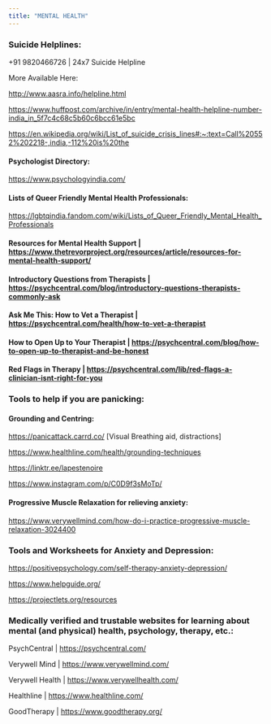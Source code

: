 ```yaml
---
title: "MENTAL HEALTH"
---
```


### Suicide Helplines:

+91 9820466726 | 24x7 Suicide Helpline

More Available Here:

http://www.aasra.info/helpline.html

https://www.huffpost.com/archive/in/entry/mental-health-helpline-number-india_in_5f7c4c68c5b60c6bcc61e5bc

https://en.wikipedia.org/wiki/List_of_suicide_crisis_lines#:~:text=Call%20552%202218-,india,-112%20is%20the

#### Psychologist Directory: 

https://www.psychologyindia.com/

#### Lists of Queer Friendly Mental Health Professionals: 

https://lgbtqindia.fandom.com/wiki/Lists_of_Queer_Friendly_Mental_Health_Professionals

#### Resources for Mental Health Support | https://www.thetrevorproject.org/resources/article/resources-for-mental-health-support/

#### Introductory Questions from Therapists | https://psychcentral.com/blog/introductory-questions-therapists-commonly-ask

#### Ask Me This: How to Vet a Therapist | https://psychcentral.com/health/how-to-vet-a-therapist

#### How to Open Up to Your Therapist | https://psychcentral.com/blog/how-to-open-up-to-therapist-and-be-honest

#### Red Flags in Therapy | https://psychcentral.com/lib/red-flags-a-clinician-isnt-right-for-you

### Tools to help if you are panicking: 

#### Grounding and Centring:

https://panicattack.carrd.co/ [Visual Breathing aid, distractions]

https://www.healthline.com/health/grounding-techniques

https://linktr.ee/lapestenoire

https://www.instagram.com/p/C0D9f3sMoTp/

#### Progressive Muscle Relaxation for relieving anxiety:

https://www.verywellmind.com/how-do-i-practice-progressive-muscle-relaxation-3024400

### Tools and Worksheets for Anxiety and Depression:

https://positivepsychology.com/self-therapy-anxiety-depression/

https://www.helpguide.org/

https://projectlets.org/resources

### Medically verified and trustable websites for learning about mental (and physical) health, psychology, therapy, etc.:

PsychCentral | https://psychcentral.com/

Verywell Mind | https://www.verywellmind.com/

Verywell Health | https://www.verywellhealth.com/

Healthline | https://www.healthline.com/

GoodTherapy | https://www.goodtherapy.org/
